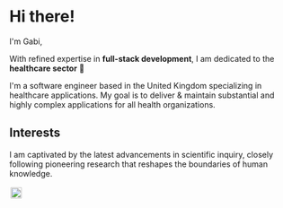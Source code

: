 # Hi there!

I'm Gabi,

With refined expertise in **full-stack development**, I am dedicated to the **healthcare sector** 🏥 

I&apos;m a software engineer based in the United Kingdom specializing in healthcare applications. My goal is to deliver & maintain substantial and highly complex applications for all health organizations.

## Interests  

I am captivated by the latest advancements in scientific inquiry, closely following pioneering research that reshapes the boundaries of human knowledge.

<a href="https://linkedin.com/in/gabrielle-c-5137542b2"><img src="https://cdn-icons-png.flaticon.com/512/174/174857.png" alt="LinkedIn" width="20" height="20" style="background-color: white; border-radius: 3px; padding: 2px;" /></a>
